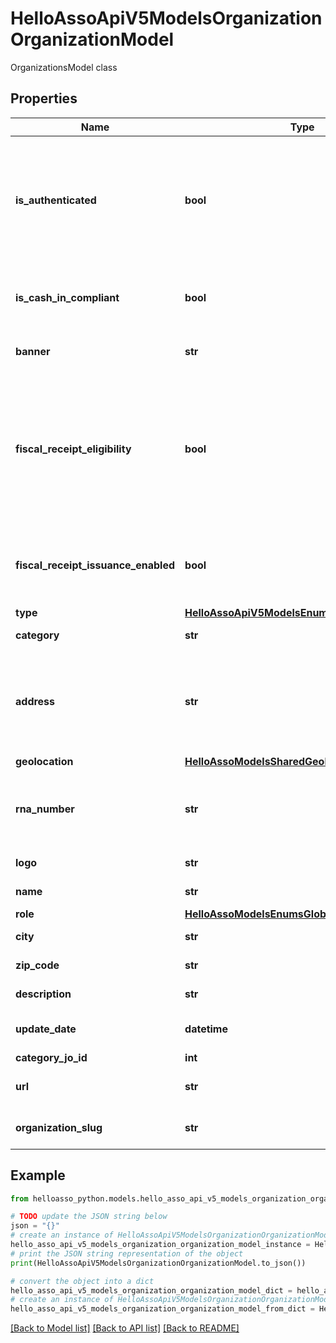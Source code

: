 # HelloAssoApiV5ModelsOrganizationOrganizationModel

OrganizationsModel class

## Properties

Name | Type | Description | Notes
------------ | ------------- | ------------- | -------------
**is_authenticated** | **bool** | The organization is authenticated. Property returned only when asked by an organization admin. | [optional] 
**is_cash_in_compliant** | **bool** | If transaction can be init on the organization or not. | [optional] 
**banner** | **str** | The organization banner | [optional] 
**fiscal_receipt_eligibility** | **bool** | The organism can issue fiscal receipts (type ok and has not deactivated it)  Must configure it and be authenticated to become enabled | [optional] 
**fiscal_receipt_issuance_enabled** | **bool** | The organism is eligible, has set up his options, and is authenticated. | [optional] 
**type** | [**HelloAssoApiV5ModelsEnumsOrganizationType**](HelloAssoApiV5ModelsEnumsOrganizationType.md) |  | [optional] 
**category** | **str** | Organization category label | [optional] 
**address** | **str** | Organization Address (for authorized applications or if authorized by the organization) | [optional] 
**geolocation** | [**HelloAssoModelsSharedGeoLocation**](HelloAssoModelsSharedGeoLocation.md) |  | [optional] 
**rna_number** | **str** | Unique identifier assigned when creating the association | [optional] 
**logo** | **str** | Logo of organization | [optional] 
**name** | **str** | Name of organization | [optional] 
**role** | [**HelloAssoModelsEnumsGlobalRole**](HelloAssoModelsEnumsGlobalRole.md) |  | [optional] 
**city** | **str** | Organization city | [optional] 
**zip_code** | **str** | Organization zip code | [optional] 
**description** | **str** | Organization description | [optional] 
**update_date** | **datetime** | Last update date of the organization | [optional] 
**category_jo_id** | **int** |  | [optional] 
**url** | **str** | The organization url | [optional] 
**organization_slug** | **str** | The organization slug | [optional] 

## Example

```python
from helloasso_python.models.hello_asso_api_v5_models_organization_organization_model import HelloAssoApiV5ModelsOrganizationOrganizationModel

# TODO update the JSON string below
json = "{}"
# create an instance of HelloAssoApiV5ModelsOrganizationOrganizationModel from a JSON string
hello_asso_api_v5_models_organization_organization_model_instance = HelloAssoApiV5ModelsOrganizationOrganizationModel.from_json(json)
# print the JSON string representation of the object
print(HelloAssoApiV5ModelsOrganizationOrganizationModel.to_json())

# convert the object into a dict
hello_asso_api_v5_models_organization_organization_model_dict = hello_asso_api_v5_models_organization_organization_model_instance.to_dict()
# create an instance of HelloAssoApiV5ModelsOrganizationOrganizationModel from a dict
hello_asso_api_v5_models_organization_organization_model_from_dict = HelloAssoApiV5ModelsOrganizationOrganizationModel.from_dict(hello_asso_api_v5_models_organization_organization_model_dict)
```
[[Back to Model list]](../README.md#documentation-for-models) [[Back to API list]](../README.md#documentation-for-api-endpoints) [[Back to README]](../README.md)


